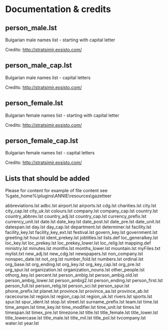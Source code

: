 Documentation & credits
=======================

person_male.lst 
---------------
Bulgarian male names list - starting with capital letter

Credits: http://stratsimir.exsisto.com/

person_male_cap.lst
-------------------
Bulgarian male names list - capital letters

Credits: http://stratsimir.exsisto.com/

person_female.lst
-----------------
Bulgarian female names list - starting with capital letter

Credits: http://stratsimir.exsisto.com/


person_female_cap.lst
---------------------
Bulgarian female names list - capital letters

Credits: http://stratsimir.exsisto.com/


Lists that should be added
--------------------------
Please for content for example of file content see %gate_home%\plugins\ANNIE\resources\gazetteer


abbreviations.lst
adbc.lst
airport.lst
airports.lst
cdg.lst
charities.lst
city.lst
city_cap.lst
city_uk.lst
colours.lst
company.lst
company_cap.lst
country.lst
country_abbrev.lst
country_adj.lst
country_cap.lst
currency_prefix.lst
currency_unit.lst
date.lst
date_key.lst
date_post.lst
date_pre.lst
date_unit.lst
datespan.lst
day.lst
day_cap.lst
department.lst
determiner.lst
facility.lst
facility_key.lst
facility_key_ext.lst
festival.lst
govern_key.lst
government.lst
greeting.lst
hour.lst
ident_prekey.lst
jobtitles.lst
lists.def
loc_generalkey.lst
loc_key.lst
loc_prekey.lst
loc_prekey_lower.lst
loc_relig.lst
mapping.def
ministry.lst
minutes.lst
months.lst
months_lower.lst
mountain.lst
myFiles.txt
mylist.txt
new_adj.lst
new_cdg.lst
newspapers.lst
non_company.lst
nonspec_date.lst
not_org.lst
number_fold.lst
numbers.lst
ordinal.lst
org_base.lst
org_ending.lst
org_key.lst
org_key_cap.lst
org_pre.lst
org_spur.lst
organization.lst
organization_nouns.lst
other_people.lst
othorg_key.lst
percent.lst
person_ambig.lst
person_ambig.old.lst
person_ambig_lower.lst
person_ambig2.lst
person_ending.lst
person_first.lst
person_full.lst
person_relig.lst
person_sci.lst
person_spur.lst
phone_prefix.lst
planet.lst
province.lst
province_aa.lst
province_ab.lst
racecourse.lst
region.lst
region_cap.lst
region_uk.lst
rivers.lst
sports.lst
spur.lst
spur_ident.lst
stop.lst
street.lst
surname_prefix.lst
team.lst
time.lst
time_ampm.lst
time_key.lst
time_modifier.lst
time_unit.lst
times.lst
timespan.lst
timex_pre.lst
timezone.lst
title.lst
title_female.lst
title_lower.lst
title_lowercase.lst
title_male.lst
title_mil.lst
title_pol.lst
tvcompany.lst
water.lst
year.lst


